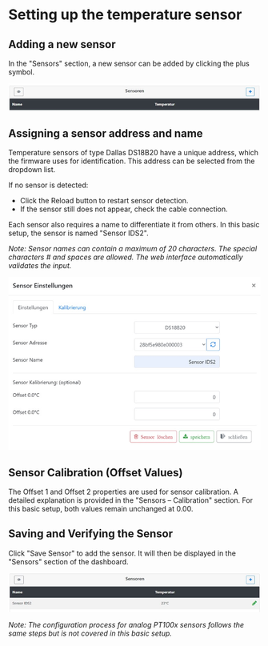 # Setting up the temperature sensor

## Adding a new sensor

In the "Sensors" section, a new sensor can be added by clicking the plus symbol.

![Sensoren anlegen](/docs/img/Sensor-einrichten.jpg)

## Assigning a sensor address and name

Temperature sensors of type Dallas DS18B20 have a unique address, which the firmware uses for identification. This address can be selected from the dropdown list.

If no sensor is detected:

* Click the Reload button to restart sensor detection.
* If the sensor still does not appear, check the cable connection.

Each sensor also requires a name to differentiate it from others. In this basic setup, the sensor is named "Sensor IDS2".

_Note: Sensor names can contain a maximum of 20 characters. The special characters # and spaces are allowed. The web interface automatically validates the input._

![Sensoren konfigurieren](/docs/img/Sensor-einstellungen.jpg)

## Sensor Calibration (Offset Values)

The Offset 1 and Offset 2 properties are used for sensor calibration. A detailed explanation is provided in the "Sensors – Calibration" section. For this basic setup, both values remain unchanged at 0.00.

## Saving and Verifying the Sensor

Click "Save Sensor" to add the sensor. It will then be displayed in the "Sensors" section of the dashboard.

![Sensoren Dashboard](/docs/img/Sensor-dashboard.jpg)

_Note: The configuration process for analog PT100x sensors follows the same steps but is not covered in this basic setup._
